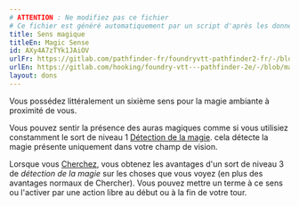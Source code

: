 ```yaml
---
# ATTENTION : Ne modifiez pas ce fichier
# Ce fichier est généré automatiquement par un script d'après les données du module Foundry VTT officiel et de sa traduction
title: Sens magique
titleEn: Magic Sense
id: AXy4A7zTYk1JAiOV
urlFr: https://gitlab.com/pathfinder-fr/foundryvtt-pathfinder2-fr/-/blob/master/data/feats/AXy4A7zTYk1JAiOV.htm
urlEn: https://gitlab.com/hooking/foundry-vtt---pathfinder-2e/-/blob/master/packs/data/feats.db/magic-sense.json
layout: dons
---
```

Vous possédez littéralement un sixième sens pour la magie ambiante à proximité de vous.

Vous pouvez sentir la présence des auras magiques comme si vous utilisiez constamment le sort de niveau 1 [Détection de la magie](../sorts/détection-de-la-magie.html). cela détecte la magie présente uniquement dans votre champ de vision.

Lorsque vous [Cherchez](../actions/chercher.html), vous obtenez les avantages d'un sort de niveau 3 de *détection de la magie* sur les choses que vous voyez  (en plus des avantages normaux de Chercher). Vous pouvez mettre un terme à ce sens ou l'activer par une action libre au début ou à la fin de votre tour.
